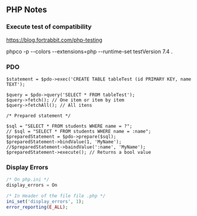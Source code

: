 ## PHP Notes

### Execute test of compatibility

 https://blog.fortrabbit.com/php-testing

 phpco -p --colors --extensions=php --runtime-set testVersion 7.4 .


### PDO

``` $pdo = new PDO('DSN:<parameteres>');
$statement = $pdo->exec('CREATE TABLE tableTest (id PRIMARY KEY, name TEXT');

$query = $pdo->query('SELECT * FROM tableTest');
$query->fetch(); // One item or item by item
$query->fetchAll(); // All itens

/* Prepared statement */

$sql = "SELECT * FROM students WHERE name = ?";
// $sql = "SELECT * FROM students WHERE name = :name";
$preparedStatement = $pdo->prepare($sql);
$preparedStatement->bindValue(1, 'MyName');
//$preparedStatement->baindValue(':name', 'MyName');
$preparedStatement->execute(); // Returns a bool value
```

### Display Errors
```php
/* On php.ini */
display_errors = On

/* In Header of the file file .php */
ini_set('display_errors', 1);
error_reporting(E_ALL);
```

